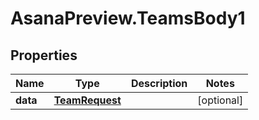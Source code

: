 # AsanaPreview.TeamsBody1

## Properties
Name | Type | Description | Notes
------------ | ------------- | ------------- | -------------
**data** | [**TeamRequest**](TeamRequest.md) |  | [optional] 
